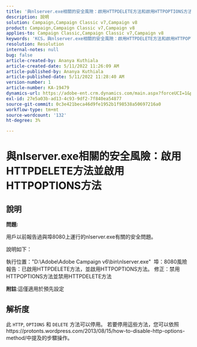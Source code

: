```yaml
---
title: '與nlserver.exe相關的安全風險：啟用HTTPDELETE方法和啟用HTTPOPTIONS方法'
description: 說明
solution: Campaign,Campaign Classic v7,Campaign v8
product: Campaign,Campaign Classic v7,Campaign v8
applies-to: Campaign Classic,Campaign Classic v7,Campaign v8
keywords: 'KCS，與nlserver.exe相關的安全風險：啟用HTTPDELETE方法和啟用HTTPOPTIONS方法'
resolution: Resolution
internal-notes: null
bug: false
article-created-by: Ananya Kuthiala
article-created-date: 5/11/2022 11:26:09 AM
article-published-by: Ananya Kuthiala
article-published-date: 5/11/2022 11:28:40 AM
version-number: 1
article-number: KA-19479
dynamics-url: https://adobe-ent.crm.dynamics.com/main.aspx?forceUCI=1&pagetype=entityrecord&etn=knowledgearticle&id=e5463922-1dd1-ec11-a7b5-0022480a8e40
exl-id: 27e5a03b-ad13-4c93-9df2-7f840ea54877
source-git-commit: 0c3e421beca46d9fe1952b1f98538a50697216a0
workflow-type: tm+mt
source-wordcount: '132'
ht-degree: 3%

---
```


# 與nlserver.exe相關的安全風險：啟用HTTPDELETE方法並啟用HTTPOPTIONS方法

## 說明


<b>問題:</b>

用戶以前報告過與埠8080上運行的nlserver.exe有關的安全問題。

說明如下：

執行位置：&quot;D:\Adobe\Adobe Campaign v6\bin\nlserver.exe&quot; 
埠：8080風險報告：已啟用HTTPDELETE方法，並啟用HTTPOPTIONS方法。
修正：禁用HTTPOPTIONS方法並禁用HTTPDELETE方法



<b>附註</b>:這僅適用於預先設定


## 解析度


此 `HTTP`, `OPTIONS` 和 `DELETE` 方法可以停用。 若要停用這些方法，您可以依照https://protonts.wordpress.com/2013/08/15/how-to-disable-http-options-method/中提及的步驟操作。
